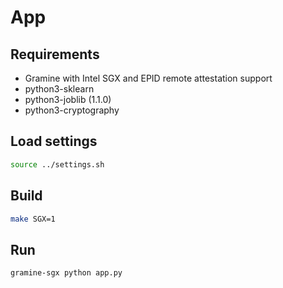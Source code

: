 # App

## Requirements

- Gramine with Intel SGX and EPID remote attestation support
- python3-sklearn
- python3-joblib (1.1.0)
- python3-cryptography

## Load settings

```sh
source ../settings.sh
```

## Build

```sh
make SGX=1
```

## Run

```sh
gramine-sgx python app.py
```
